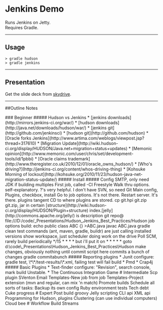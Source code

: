 # Jenkins Demo
Runs Jenkins on Jetty.  
Requires Gradle.  

---
## Usage
    > gradle hudson
    > gradle jenkins

---
## Presentation
Get the slide deck from [skydrive](http://cid-adc7888fd558a4e8.office.live.com/self.aspx/.Public/Presentations/).

---
##Outline Notes
<base target="_blank">
### Beginner
##### Hudson vs Jenkins
   * [jenkins downloads](http://mirrors.jenkins-ci.org/war/)
   * [hudson downloads](http://java.net/downloads/hudson/war/)
   * [jenkins git](http://github.com/jenkinsci)
   * [hudson git](http://github.com/hudson)  
   * [Oracle forks Jenkins](http://www.artima.com/weblogs/viewpost.jsp?thread=317610)
   * [Migration Update](http://wiki.hudson-ci.org/display/HUDSON/Java.net+migration+status+updates)
   * [Memonic opinion](http://www.memonic.com/user/chris/set/development-tools/id/1pbbi)
   * [Oracle claims trademark](http://www.theregister.co.uk/2010/12/01/oracle_owns_hudson/)
   * [Who's driving?](http://jenkins-ci.org/content/whos-driving-thing)
   * [Kohsuke Morning of lockout](http://kohsuke.org/2010/11/23/hudson-java-net-migration-status-update/)
##### Install
##### Config
        SMTP, only need JDK if building multiples
        First job, called -CI
        Freestyle
        Walk thru options. self-explanatory. ?'s very helpful.
        I don't have SVN, so need Git
        Main config, Plugins, checkbox, install
        Go to job options. It's not there.
        Restart server. It's there.
        plugins tangent   
            CD to where plugins are stored.
            cp git.hpi git.zip
            git.zip, jar in certain [structure](http://wiki.hudson-ci.org/display/HUDSON/Plugin+structure)
            index.[jelly](http://commons.apache.org/jelly/) is description
        git repo@  file:///D:/code/_Presentations/Hudson_Jenkins_Best_Practices/Hudson
        job options build:
            echo public class ABC {} >ABC.java 
            javac ABC.java 
            gradle clean test
        commands (ant, maven, gradle, buildr) are just calling installed versions
        show workspace, just scheduler doing work on the drive
        Poll SCM, rarely build periodically
            */15 * * * *
        but i'll put it on
            * * * * *
        goto d:\code\_Presentations\Hudson_Jenkins_Best_Practices\Hudson
        make changes, obviously nothing until commit
        script here commits a bunch of changes
        gradle commitabunch
##### Reporting plugins
  * Junit     configure:  gradle test, \*\*/test-results/\*.xml,  failing test will fail build
  * Pmd
  * Crap4j
##### Basic Plugins
  * Text-finder   configure: "Revision", search console, mark build Unstable.
  * The Continuous Integration Game
# Intermediate
  Scp plugin
  SVenton
  Email
  Templates-New job from job
  Templates-Project extension (mvn and regular, can mix 'n match)
  Promote builds
  Schedule all sorts of tasks:
   Backup its own config
   Ruby environment tests
   Tech debt
   Cuke progress
# Expert
  Post build groovy
  Jelly scripting
  CLI api
  XML api
  Programming for Hudson, plugins
  Clustering (can use individual computers)
  Cloud bee
 # Workflow Build Streams